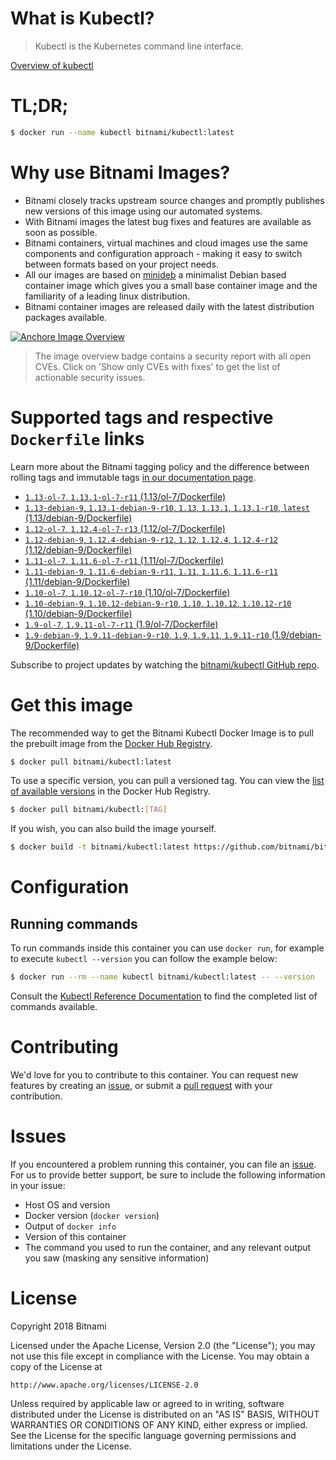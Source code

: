 
# What is Kubectl?

> Kubectl is the Kubernetes command line interface.

[Overview of kubectl](https://kubernetes.io/docs/reference/kubectl/overview/)

# TL;DR;

```bash
$ docker run --name kubectl bitnami/kubectl:latest
```

# Why use Bitnami Images?

* Bitnami closely tracks upstream source changes and promptly publishes new versions of this image using our automated systems.
* With Bitnami images the latest bug fixes and features are available as soon as possible.
* Bitnami containers, virtual machines and cloud images use the same components and configuration approach - making it easy to switch between formats based on your project needs.
* All our images are based on [minideb](https://github.com/bitnami/minideb) a minimalist Debian based container image which gives you a small base container image and the familiarity of a leading linux distribution.
* Bitnami container images are released daily with the latest distribution packages available.

[![Anchore Image Overview](https://anchore.io/service/badges/image/d78d91421e4ccd244f2d91414ea8261cca8468562ae55ab5d184a3739a3cebc5)](https://anchore.io/image/dockerhub/bitnami%2Fkubectl%3Alatest#security)

> The image overview badge contains a security report with all open CVEs. Click on 'Show only CVEs with fixes' to get the list of actionable security issues.

# Supported tags and respective `Dockerfile` links

Learn more about the Bitnami tagging policy and the difference between rolling tags and immutable tags [in our documentation page](https://docs.bitnami.com/containers/how-to/understand-rolling-tags-containers/).


* [`1.13-ol-7`, `1.13.1-ol-7-r11` (1.13/ol-7/Dockerfile)](https://github.com/bitnami/bitnami-docker-kubectl/blob/1.13.1-ol-7-r11/1.13/ol-7/Dockerfile)
* [`1.13-debian-9`, `1.13.1-debian-9-r10`, `1.13`, `1.13.1`, `1.13.1-r10`, `latest` (1.13/debian-9/Dockerfile)](https://github.com/bitnami/bitnami-docker-kubectl/blob/1.13.1-debian-9-r10/1.13/debian-9/Dockerfile)
* [`1.12-ol-7`, `1.12.4-ol-7-r13` (1.12/ol-7/Dockerfile)](https://github.com/bitnami/bitnami-docker-kubectl/blob/1.12.4-ol-7-r13/1.12/ol-7/Dockerfile)
* [`1.12-debian-9`, `1.12.4-debian-9-r12`, `1.12`, `1.12.4`, `1.12.4-r12` (1.12/debian-9/Dockerfile)](https://github.com/bitnami/bitnami-docker-kubectl/blob/1.12.4-debian-9-r12/1.12/debian-9/Dockerfile)
* [`1.11-ol-7`, `1.11.6-ol-7-r11` (1.11/ol-7/Dockerfile)](https://github.com/bitnami/bitnami-docker-kubectl/blob/1.11.6-ol-7-r11/1.11/ol-7/Dockerfile)
* [`1.11-debian-9`, `1.11.6-debian-9-r11`, `1.11`, `1.11.6`, `1.11.6-r11` (1.11/debian-9/Dockerfile)](https://github.com/bitnami/bitnami-docker-kubectl/blob/1.11.6-debian-9-r11/1.11/debian-9/Dockerfile)
* [`1.10-ol-7`, `1.10.12-ol-7-r10` (1.10/ol-7/Dockerfile)](https://github.com/bitnami/bitnami-docker-kubectl/blob/1.10.12-ol-7-r10/1.10/ol-7/Dockerfile)
* [`1.10-debian-9`, `1.10.12-debian-9-r10`, `1.10`, `1.10.12`, `1.10.12-r10` (1.10/debian-9/Dockerfile)](https://github.com/bitnami/bitnami-docker-kubectl/blob/1.10.12-debian-9-r10/1.10/debian-9/Dockerfile)
* [`1.9-ol-7`, `1.9.11-ol-7-r11` (1.9/ol-7/Dockerfile)](https://github.com/bitnami/bitnami-docker-kubectl/blob/1.9.11-ol-7-r11/1.9/ol-7/Dockerfile)
* [`1.9-debian-9`, `1.9.11-debian-9-r10`, `1.9`, `1.9.11`, `1.9.11-r10` (1.9/debian-9/Dockerfile)](https://github.com/bitnami/bitnami-docker-kubectl/blob/1.9.11-debian-9-r10/1.9/debian-9/Dockerfile)

Subscribe to project updates by watching the [bitnami/kubectl GitHub repo](https://github.com/bitnami/bitnami-docker-kubectl).

# Get this image

The recommended way to get the Bitnami Kubectl Docker Image is to pull the prebuilt image from the [Docker Hub Registry](https://hub.docker.com/r/bitnami/kubectl).

```bash
$ docker pull bitnami/kubectl:latest
```

To use a specific version, you can pull a versioned tag. You can view the [list of available versions](https://hub.docker.com/r/bitnami/kubectl/tags/) in the Docker Hub Registry.

```bash
$ docker pull bitnami/kubectl:[TAG]
```

If you wish, you can also build the image yourself.

```bash
$ docker build -t bitnami/kubectl:latest https://github.com/bitnami/bitnami-docker-kubectl.git
```

# Configuration

## Running commands

To run commands inside this container you can use `docker run`, for example to execute `kubectl --version` you can follow the example below:

```bash
$ docker run --rm --name kubectl bitnami/kubectl:latest -- --version
```

Consult the [Kubectl Reference Documentation](https://kubernetes.io/docs/reference/generated/kubectl/kubectl-commands) to find the completed list of commands available.

# Contributing

We'd love for you to contribute to this container. You can request new features by creating an [issue](https://github.com/bitnami/bitnami-docker-kubectl/issues), or submit a [pull request](https://github.com/bitnami/bitnami-docker-kubectl/pulls) with your contribution.

# Issues

If you encountered a problem running this container, you can file an [issue](https://github.com/bitnami/bitnami-docker-kubectl/issues). For us to provide better support, be sure to include the following information in your issue:

- Host OS and version
- Docker version (`docker version`)
- Output of `docker info`
- Version of this container
- The command you used to run the container, and any relevant output you saw (masking any sensitive information)

# License

Copyright 2018 Bitnami

Licensed under the Apache License, Version 2.0 (the "License");
you may not use this file except in compliance with the License.
You may obtain a copy of the License at

    http://www.apache.org/licenses/LICENSE-2.0

Unless required by applicable law or agreed to in writing, software
distributed under the License is distributed on an "AS IS" BASIS,
WITHOUT WARRANTIES OR CONDITIONS OF ANY KIND, either express or implied.
See the License for the specific language governing permissions and
limitations under the License.
